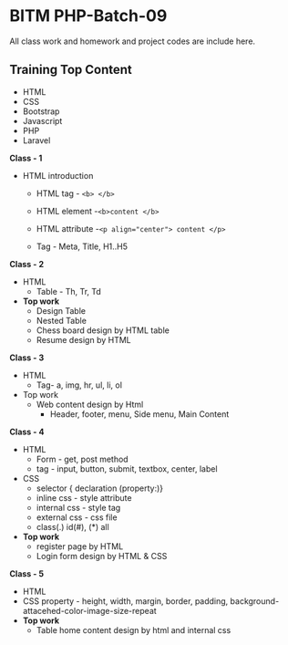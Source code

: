 # BITM PHP-Batch-09
All class work and homework and project codes are include here.

## Training Top Content  ##
* HTML
* CSS
* Bootstrap
* Javascript
* PHP
* Laravel

**Class - 1**
* HTML introduction
  * HTML tag - `<b> </b>`
  * HTML element -`<b>content </b>`
  * HTML attribute -`<p align="center"> content </p>`

  * Tag - Meta, Title, H1..H5

**Class - 2**
* HTML
  * Table - Th, Tr, Td
* __Top work__
  * Design Table
  * Nested Table
  * Chess board design by HTML table
  * Resume design by HTML

**Class - 3**
* HTML
  * Tag- a, img, hr, ul, li, ol
* Top work
  * Web content design by Html 
    * Header, footer, menu, Side menu, Main Content

**Class - 4**
  * HTML
    * Form - get, post method
    * tag - input, button, submit, textbox, center, label
  * CSS
    * selector { declaration (property:)}
    * inline css - style attribute
    * internal css - style tag
    * external css - css file
    * class(.)  id(#), (*) all
  * __Top work__
    * register page by HTML
    * Login form design by HTML & CSS

**Class - 5**
  * HTML
  * CSS property - height, width, margin, border, padding, background-attacehed-color-image-size-repeat
  * __Top work__
    * Table home content design by html and internal css
